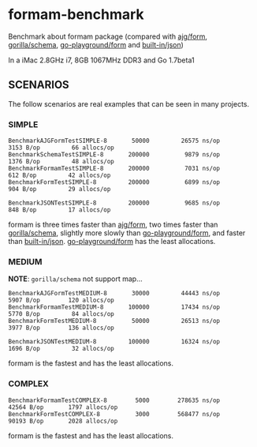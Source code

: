 formam-benchmark
================

Benchmark about formam package (compared with [ajg/form](https://github.com/ajg/form), [gorilla/schema](https://github.com/gorilla/schema), [go-playground/form](https://github.com/go-playground/form) and [built-in/json](http://golang.org/pkg/encoding/json/))

In a iMac 2.8GHz i7, 8GB 1067MHz DDR3 and Go 1.7beta1


SCENARIOS
---------

The follow scenarios are real examples that can be seen in many projects.

### SIMPLE

```
BenchmarkAJGFormTestSIMPLE-8   	   50000	     26575 ns/op	    3153 B/op	      66 allocs/op
BenchmarkSchemaTestSIMPLE-8    	  200000	      9879 ns/op	    1376 B/op	      48 allocs/op
BenchmarkFormamTestSIMPLE-8    	  200000	      7031 ns/op	     612 B/op	      42 allocs/op
BenchmarkFormTestSIMPLE-8      	  200000	      6899 ns/op	     904 B/op	      29 allocs/op

BenchmarkJSONTestSIMPLE-8      	  200000	      9685 ns/op	     848 B/op	      17 allocs/op
```

formam is three times faster than [ajg/form](https://github.com/ajg/form), two times faster than [gorilla/schema](https://github.com/gorilla/schema), slightly more slowly than [go-playground/form](https://github.com/go-playground/form), and faster than [built-in/json](http://golang.org/pkg/encoding/json/). 
[go-playground/form](https://github.com/go-playground/form) has the least allocations.

### MEDIUM

**NOTE**: `gorilla/schema` not support map...

```
BenchmarkAJGFormTestMEDIUM-8   	   30000	     44443 ns/op	    5907 B/op	     120 allocs/op
BenchmarkFormamTestMEDIUM-8    	  100000	     17434 ns/op	    5770 B/op	      84 allocs/op
BenchmarkFormTestMEDIUM-8      	   50000	     26513 ns/op	    3977 B/op	     136 allocs/op

BenchmarkJSONTestMEDIUM-8      	  100000	     16324 ns/op	    1696 B/op	      32 allocs/op
```

formam is the fastest and has the least allocations.

### COMPLEX

```
BenchmarkFormamTestCOMPLEX-8   	    5000	    278635 ns/op	   42564 B/op	    1797 allocs/op
BenchmarkFormTestCOMPLEX-8     	    3000	    568477 ns/op	   90193 B/op	    2028 allocs/op
```

formam is the fastest and has the least allocations.
